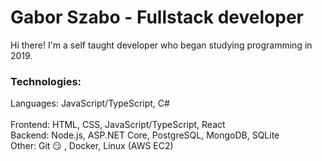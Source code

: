 # Gabor Szabo - Fullstack developer

Hi there! I'm a self taught developer who began studying programming in 2019.

### Technologies:

Languages: JavaScript/TypeScript, C#
<br/>
<br/>
Frontend: HTML, CSS, JavaScript/TypeScript, React
<br/>
Backend: Node.js, ASP.NET Core, PostgreSQL, MongoDB, SQLite
<br/>
Other: Git :smirk: , Docker, Linux (AWS EC2)
